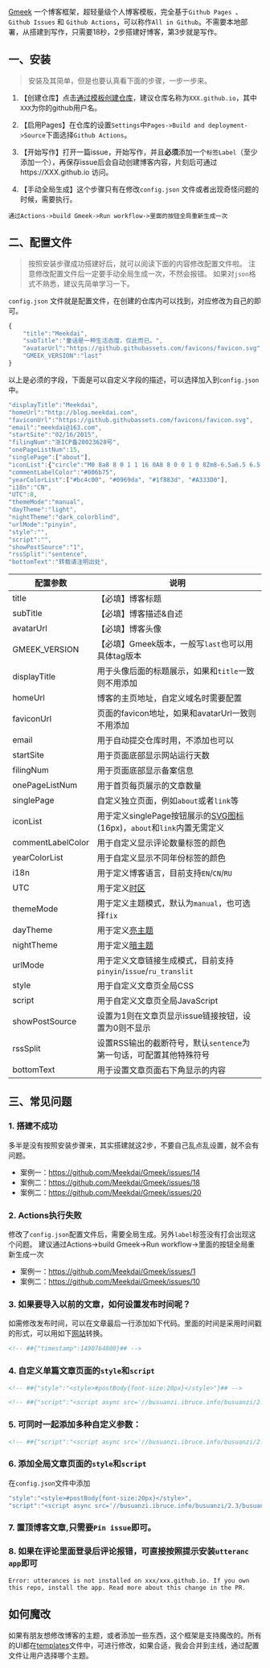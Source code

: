 [Gmeek](https://github.com/Meekdai/Gmeek) 一个博客框架，超轻量级个人博客模板，完全基于`Github Pages `、 `Github Issues` 和 `Github Actions`，可以称作`All in Github`。不需要本地部署，从搭建到写作，只需要18秒，2步搭建好博客，第3步就是写作。

## 一、安装
> 安装及其简单，但是也要认真看下面的步骤，一步一步来。
1. 【创建仓库】点击[通过模板创建仓库](https://github.com/new?template_name=Gmeek-template&template_owner=Meekdai)，建议仓库名称为`XXX.github.io`，其中`XXX`为你的github用户名。

2. 【启用Pages】在仓库的设置`Settings`中`Pages->Build and deployment->Source`下面选择`Github Actions`。

3. 【开始写作】打开一篇issue，开始写作，并且**必须**添加一个`标签Label`（至少添加一个），再保存issue后会自动创建博客内容，片刻后可通过https://XXX.github.io 访问。

5. 【手动全局生成】这个步骤只有在修改`config.json` 文件或者出现奇怪问题的时候，需要执行。
```P4
通过Actions->build Gmeek->Run workflow->里面的按钮全局重新生成一次
```

## 二、配置文件
> 按照安装步骤成功搭建好后，就可以阅读下面的内容修改配置文件啦。
> 注意修改配置文件后一定要手动全局生成一次，不然会报错。
> 如果对`json`格式不熟悉，建议先简单学习一下。

`config.json` 文件就是配置文件，在创建的仓库内可以找到，对应修改为自己的即可。
```javascript
{
    "title":"Meekdai",
    "subTitle":"童话是一种生活态度，仅此而已。",
    "avatarUrl":"https://github.githubassets.com/favicons/favicon.svg",
    "GMEEK_VERSION":"last"
}
```
以上是必须的字段，下面是可以自定义字段的描述，可以选择加入到`config.json`中。

```javascript
"displayTitle":"Meekdai",
"homeUrl":"http://blog.meekdai.com",
"faviconUrl":"https://github.githubassets.com/favicons/favicon.svg",
"email":"meekdai@163.com",
"startSite":"02/16/2015",
"filingNum":"浙ICP备20023628号",
"onePageListNum":15,
"singlePage":["about"],
"iconList":{"circle":"M0 8a8 8 0 1 1 16 0A8 8 0 0 1 0 8Zm8-6.5a6.5 6.5 0 1 0 0 13 6.5 6.5 0 0 0 0-13Z"},
"commentLabelColor":"#006b75",
"yearColorList":["#bc4c00", "#0969da", "#1f883d", "#A333D0"],
"i18n":"CN",
"UTC":8,
"themeMode":"manual",
"dayTheme":"light",
"nightTheme":"dark_colorblind",
"urlMode":"pinyin",
"style":"",
"script":"",
"showPostSource":"1",
"rssSplit":"sentence",
"bottomText":"转载请注明出处",
```

| **配置参数**       | **说明** | 
|----------------|----------------|
| title | 【必填】博客标题 |
| subTitle | 【必填】博客描述&自述 |
| avatarUrl | 【必填】博客头像 |
| GMEEK_VERSION | 【必填】Gmeek版本，一般写`last`也可以用具体tag版本 |
| displayTitle | 用于头像后面的标题展示，如果和`title`一致则不用添加 |
| homeUrl | 博客的主页地址，自定义域名时需要配置 |
| faviconUrl | 页面的favicon地址，如果和avatarUrl一致则不用添加 |
| email | 用于自动提交仓库时用，不添加也可以 |
| startSite | 用于页面底部显示网站运行天数 |
| filingNum | 用于页面底部显示备案信息 |
| onePageListNum | 用于首页每页展示的文章数量 |
| singlePage | 自定义独立页面，例如`about`或者`link`等 |
| iconList | 用于定义singlePage按钮展示的[SVG图标](https://primer.style/foundations/icons/#16px) (16px)，`about`和`link`内置无需定义 |
| commentLabelColor | 用于自定义显示评论数量标签的颜色 |
| yearColorList | 用于自定义显示不同年份标签的颜色 |
| i18n | 用于定义博客语言，目前支持`EN`/`CN`/`RU` |
| UTC | 用于定义[时区](https://en.wikipedia.org/wiki/List_of_UTC_offsets) |
| themeMode| 用于定义主题模式，默认为`manual`，也可选择`fix` |
| dayTheme | 用于定义[亮主题](https://github.com/settings/appearance) |
| nightTheme | 用于定义[暗主题](https://github.com/settings/appearance) |
| urlMode | 用于定义文章链接生成模式，目前支持`pinyin`/`issue`/`ru_translit` |
| style | 用于自定义文章页全局CSS |
| script | 用于自定义文章页全局JavaScript |
| showPostSource | 设置为1则在文章页显示issue链接按钮，设置为0则不显示 |
| rssSplit | 设置RSS输出的截断符号，默认`sentence`为第一句话，可配置其他特殊符号 |
| bottomText | 用于设置文章页面右下角显示的内容 |

## 三、常见问题
### 1. 搭建不成功
多半是没有按照安装步骤来，其实搭建就这2步，不要自己乱点乱设置，就不会有问题。
- 案例一：https://github.com/Meekdai/Gmeek/issues/14 
- 案例二：https://github.com/Meekdai/Gmeek/issues/18
- 案例二：https://github.com/Meekdai/Gmeek/issues/20

### 2. Actions执行失败
修改了`config.json`配置文件后，需要全局生成。另外`label`标签没有打会出现这个问题。
建议通过Actions->build Gmeek->Run workflow->里面的按钮全局重新生成一次
- 案例一：https://github.com/Meekdai/Gmeek/issues/1
- 案例二：https://github.com/Meekdai/Gmeek/issues/10

### 3. 如果要导入以前的文章，如何设置发布时间呢？ 
如需修改发布时间，可以在文章最后一行添加如下代码。里面的时间是采用时间戳的形式，可以用如下[网站](https://tool.lu/timestamp)转换。  
```html
<!-- ##{"timestamp":1490764800}## -->
```

### 4. 自定义单篇文章页面的`style`和`script`
```html
<!-- ##{"style":"<style>#postBody{font-size:20px}</style>"}## -->
```
```html
<!-- ##{"script":"<script async src='//busuanzi.ibruce.info/busuanzi/2.3/busuanzi.pure.mini.js'></script>"}## -->
```

### 5. 可同时一起添加多种自定义参数：  
```html
<!-- ##{"script":"<script async src='//busuanzi.ibruce.info/busuanzi/2.3/busuanzi.pure.mini.js'></script>","style":"<style>#postBody{font-size:20px}</style>","timestamp":1490764800}## -->
```

### 6. 添加全局文章页面的`style`和`script`
在`config.json`文件中添加
```javascript
"style":"<style>#postBody{font-size:20px}</style>",
"script":"<script async src='//busuanzi.ibruce.info/busuanzi/2.3/busuanzi.pure.mini.js'></script>",
```

### 7. 置顶博客文章,只需要`Pin issue`即可。

### 8. 如果在评论里面登录后评论报错，可直接按照提示安装`utteranc app`即可
```
Error: utterances is not installed on xxx/xxx.github.io. If you own this repo, install the app. Read more about this change in the PR.
```

## 如何魔改
如果有朋友想修改博客的主题，或者添加一些东西，这个框架是支持魔改的。所有的UI都在[templates](https://github.com/Meekdai/Gmeek/tree/main/templates)文件中，可进行修改，如果合适，我会合并到主线，通过配置文件让用户选择哪个主题。




